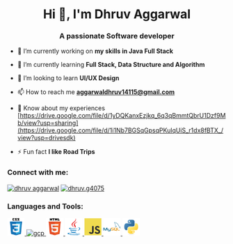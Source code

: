 
<h1 align="center">Hi 👋, I'm Dhruv Aggarwal</h1>
<h3 align="center">A passionate Software developer</h3>

- 🔭 I’m currently working on **my skills in Java Full Stack**

- 🌱 I’m currently learning **Full Stack, Data Structure and Algorithm**

- 👯 I’m looking to learn **UI/UX Design**

- 📫 How to reach me **aggarwaldhruv14115@gmail.com**

- 📄 Know about my experiences [https://drive.google.com/file/d/1yDQKanxEzjkq_6q3qBmmtQbrU1Dzf9Mb/view?usp=sharing](https://drive.google.com/file/d/1i1Nb7BGSqGpsqPKulqUiS_r1dx8fBTX_/view?usp=drivesdk)

- ⚡ Fun fact **I like Road Trips**

<h3 align="left">Connect with me:</h3>
<p align="left">
<a href="https://linkedin.com/in/dhruv aggarwal" target="blank"><img align="center" src="https://raw.githubusercontent.com/rahuldkjain/github-profile-readme-generator/master/src/images/icons/Social/linked-in-alt.svg" alt="dhruv aggarwal" height="30" width="40" /></a>
<a href="https://instagram.com/dhruv.g4075" target="blank"><img align="center" src="https://raw.githubusercontent.com/rahuldkjain/github-profile-readme-generator/master/src/images/icons/Social/instagram.svg" alt="dhruv.g4075" height="30" width="40" /></a>
</p>

<h3 align="left">Languages and Tools:</h3>
<p align="left"> <a href="https://www.w3schools.com/css/" target="_blank" rel="noreferrer"> <img src="https://raw.githubusercontent.com/devicons/devicon/master/icons/css3/css3-original-wordmark.svg" alt="css3" width="40" height="40"/> </a> <a href="https://cloud.google.com" target="_blank" rel="noreferrer"> <img src="https://www.vectorlogo.zone/logos/google_cloud/google_cloud-icon.svg" alt="gcp" width="40" height="40"/> </a> <a href="https://www.w3.org/html/" target="_blank" rel="noreferrer"> <img src="https://raw.githubusercontent.com/devicons/devicon/master/icons/html5/html5-original-wordmark.svg" alt="html5" width="40" height="40"/> </a> <a href="https://www.java.com" target="_blank" rel="noreferrer"> <img src="https://raw.githubusercontent.com/devicons/devicon/master/icons/java/java-original.svg" alt="java" width="40" height="40"/> </a> <a href="https://developer.mozilla.org/en-US/docs/Web/JavaScript" target="_blank" rel="noreferrer"> <img src="https://raw.githubusercontent.com/devicons/devicon/master/icons/javascript/javascript-original.svg" alt="javascript" width="40" height="40"/> </a> <a href="https://www.mysql.com/" target="_blank" rel="noreferrer"> <img src="https://raw.githubusercontent.com/devicons/devicon/master/icons/mysql/mysql-original-wordmark.svg" alt="mysql" width="40" height="40"/> </a> <a href="https://www.python.org" target="_blank" rel="noreferrer"> <img src="https://raw.githubusercontent.com/devicons/devicon/master/icons/python/python-original.svg" alt="python" width="40" height="40"/> </a> </p>
